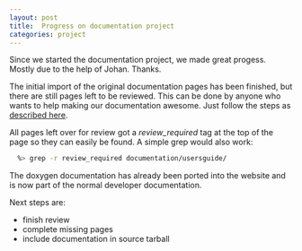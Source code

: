 ```yaml
---
layout: post
title:  Progress on documentation project
categories: project
---
```


Since we started the documentation project, we made great progess. Mostly due to
the help of Johan. Thanks.

The initial import of the original documentation pages has been finished, but there
are still pages left to be reviewed. This can be done by anyone who wants to help
making our documentation awesome. Just follow the steps as [described here](/documentation/faq/#help_extending_the_documentation).

All pages left over for review got a *review_required* tag at the top of the page so
they can easily be found. A simple grep would also work:

```bash
  %> grep -r review_required documentation/usersguide/
```

The doxygen documentation has already been ported into the website and is now
part of the normal developer documentation.

Next steps are:

- finish review
- complete missing pages
- include documentation in source tarball